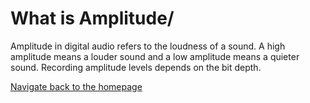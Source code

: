 # **What is Amplitude/**
Amplitude in digital audio refers to the loudness of a sound. A high amplitude means a louder sound and a low amplitude means a quieter sound. Recording amplitude levels depends on the bit depth.


[Navigate back to the homepage](README.md)
